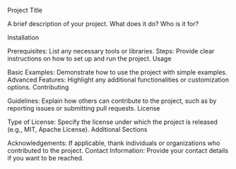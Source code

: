 Project Title

A brief description of your project. What does it do? Who is it for?

Installation

Prerequisites: List any necessary tools or libraries.
Steps: Provide clear instructions on how to set up and run the project.
Usage

Basic Examples: Demonstrate how to use the project with simple examples.
Advanced Features: Highlight any additional functionalities or customization options.
Contributing

Guidelines: Explain how others can contribute to the project, such as by reporting issues or submitting pull requests.
License

Type of License: Specify the license under which the project is released (e.g., MIT, Apache License).
Additional Sections

Acknowledgements: If applicable, thank individuals or organizations who contributed to the project.
Contact Information: Provide your contact details if you want to be reached.

